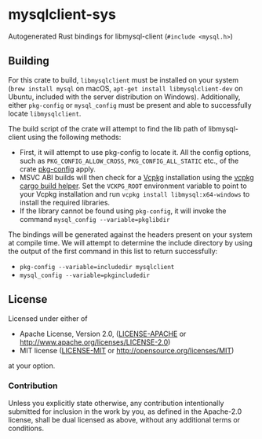 mysqlclient-sys
======

Autogenerated Rust bindings for libmysql-client (`#include <mysql.h>`)

Building
--------

For this crate to build, `libmysqlclient` must be installed on your system
(`brew install mysql` on macOS, `apt-get install libmysqlclient-dev` on Ubuntu,
included with the server distribution on Windows). Additionally, either
`pkg-config` or `mysql_config` must be present and able to successfully locate
`libmysqlclient`.

The build script of the crate will attempt to find the lib path of
libmysql-client using the following methods:

- First, it will attempt to use pkg-config to locate it. All the config options,
  such as `PKG_CONFIG_ALLOW_CROSS`, `PKG_CONFIG_ALL_STATIC` etc., of the crate
  [pkg-config](http://alexcrichton.com/pkg-config-rs/pkg_config/index.html)
  apply.
- MSVC ABI builds will then check for a [Vcpkg](https://github.com/Microsoft/vcpkg)
  installation using the [vcpkg cargo build helper](https://github.com/mcgoo/vcpkg-rs).
  Set the `VCKPG_ROOT` environment variable to point to your Vcpkg installation and
  run `vcpkg install libmysql:x64-windows` to install the required libraries.
- If the library cannot be found using `pkg-config`, it will invoke the command
  `mysql_config --variable=pkglibdir`

The bindings will be generated against the headers present on your system at
compile time. We will attempt to determine the include directory by using the
output of the first command in this list to return successfully:

- `pkg-config --variable=includedir mysqlclient`
- `mysql_config --variable=pkgincludedir`

## License

Licensed under either of

 * Apache License, Version 2.0, ([LICENSE-APACHE](LICENSE-APACHE) or
   http://www.apache.org/licenses/LICENSE-2.0)
 * MIT license ([LICENSE-MIT](LICENSE-MIT) or
   http://opensource.org/licenses/MIT)

at your option.

### Contribution

Unless you explicitly state otherwise, any contribution intentionally submitted
for inclusion in the work by you, as defined in the Apache-2.0 license, shall be
dual licensed as above, without any additional terms or conditions.
